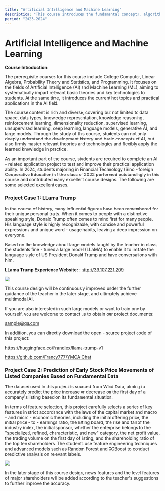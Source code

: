 ```yaml
---
title: "Artificial Intelligence and Machine Learning"
description: "This course introduces the fundamental concepts, algorithms, and applications of AI and machine learning, including deep learning and neural networks."
period: "2023-2024"
---
```


# Artificial Intelligence and Machine Learning

**Course Introduction**:

The prerequisite courses for this course include College Computer, Linear Algebra, Probability Theory and Statistics, and Programming. It focuses on the fields of Artificial Intelligence (AI) and Machine Learning (ML), aiming to systematically impart relevant basic theories and key technologies to students. At the same time, it introduces the current hot topics and practical applications in the AI field.

The course content is rich and diverse, covering but not limited to data space, data types, knowledge representation, knowledge reasoning, reinforcement learning, dimensionality reduction, supervised learning, unsupervised learning, deep learning, language models, generative AI, and large models. Through the study of this course, students can not only deeply understand the development history and basic concepts of AI, but also firmly master relevant theories and technologies and flexibly apply the learned knowledge in practice.

As an important part of the course, students are required to complete an AI - related application project to test and improve their practical application ability. In 2024, students majoring in Financial Technology (Sino - foreign Cooperative Education) of the class of 2022 performed outstandingly in this course and contributed many excellent course designs. The following are some selected excellent cases.

### **Project Case 1: LLama Trump**

In the course of history, many influential figures have been remembered for their unique personal traits. When it comes to people with a distinctive speaking style, Donald Trump often comes to mind first for many people. His language style is highly recognizable, with concise and powerful expressions and unique word - usage habits, leaving a deep impression on everyone.

Based on the knowledge about large models taught by the teacher in class, the students fine - tuned a large model (LLaMA) to enable it to imitate the language style of US President Donald Trump and have conversations with him.

**LLama Trump Experience Website:** :  http://39.107.221.209

<img src="/images/course/course1_1.png" />

This course design will be continuously improved under the further guidance of the teacher in the later stage, and ultimately achieve multimodal AI.

If you are also interested in such large models or want to train one by yourself, you are welcome to contact us to obtain our project documents:

sample@qq.com

In addition, you can directly download the open - source project code of this project:

https://huggingface.co/Frandiex/llama-trump-v1

https://github.com/Frandy777/YMCA-Chat



### Project Case 2: Prediction of Early Stock Price Movements of Listed Companies Based on Fundamental Data

The dataset used in this project is sourced from Wind Data, aiming to accurately predict the price increase or decrease on the first day of a company's listing based on its fundamental situation.

In terms of feature selection, this project carefully selects a series of key features in strict accordance with the laws of the capital market and macro - and micro - economic theories, including the initial offering price, the initial price - to - earnings ratio, the listing board, the rise and fall of the industry index, the initial sponsor, whether the enterprise belongs to the "specialized, refined, characteristic, and new" category, the net profit value, the trading volume on the first day of listing, and the shareholding ratio of the top ten shareholders. The students use feature engineering techniques and advanced models such as Random Forest and XGBoost to conduct predictive analysis on relevant labels.

<img src="/images/course/course1_2.png" />

In the later stage of this course design, news features and the level features of major shareholders will be added according to the teacher's suggestions to further improve the accuracy.